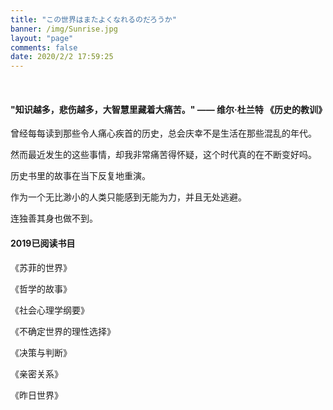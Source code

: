 ```yaml
---
title: "この世界はまたよくなれるのだろうか"
banner: /img/Sunrise.jpg
layout: "page"
comments: false
date: 2020/2/2 17:59:25
---
```


</br>

#### "知识越多，悲伤越多，大智慧里藏着大痛苦。"  —— 维尔·杜兰特 《历史的教训》

<!-- more -->

曾经每每读到那些令人痛心疾首的历史，总会庆幸不是生活在那些混乱的年代。

然而最近发生的这些事情，却我非常痛苦得怀疑，这个时代真的在不断变好吗。

历史书里的故事在当下反复地重演。

作为一个无比渺小的人类只能感到无能为力，并且无处逃避。

连独善其身也做不到。

#### 2019已阅读书目

《苏菲的世界》

《哲学的故事》

《社会心理学纲要》

《不确定世界的理性选择》

《决策与判断》

《亲密关系》

《昨日世界》
